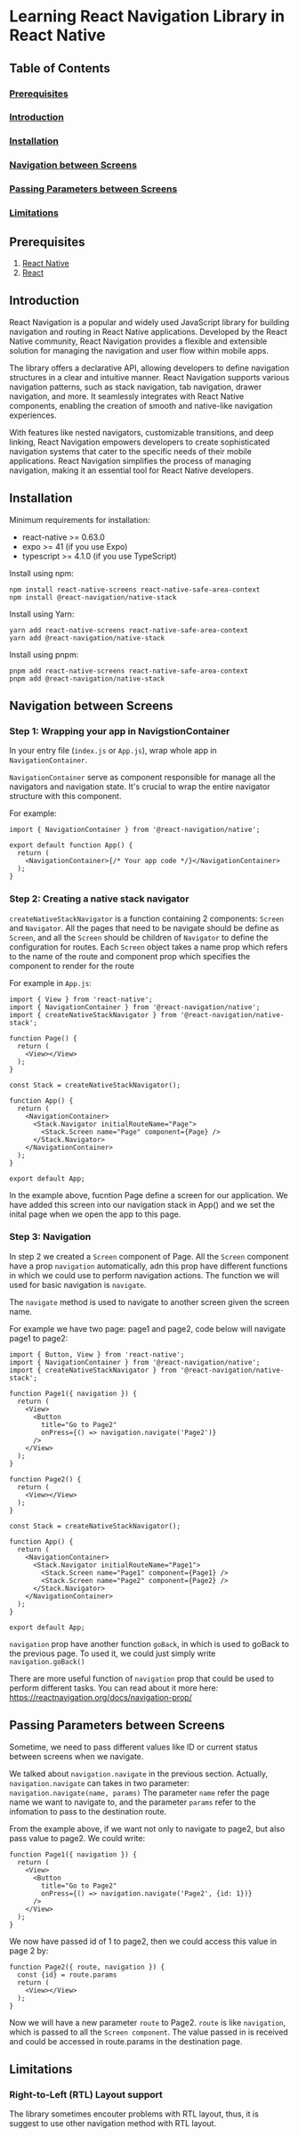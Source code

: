 # Learning React Navigation Library in React Native

## Table of Contents
### [Prerequisites](#prerequisites-1)
### [Introduction](#introduction-1)
### [Installation](#installation-1)
### [Navigation between Screens](#navigation-between-screens-1)
### [Passing Parameters between Screens](#passing-parameters-between-screens-1)
### [Limitations](#limitations-1)

##  Prerequisites
1. [React Native](./ReactNative.md)
2. [React](./React.md)


## Introduction
React Navigation is a popular and widely used JavaScript library for building navigation and routing in React Native applications. Developed by the React Native community, React Navigation provides a flexible and extensible solution for managing the navigation and user flow within mobile apps.

The library offers a declarative API, allowing developers to define navigation structures in a clear and intuitive manner. React Navigation supports various navigation patterns, such as stack navigation, tab navigation, drawer navigation, and more. It seamlessly integrates with React Native components, enabling the creation of smooth and native-like navigation experiences.

With features like nested navigators, customizable transitions, and deep linking, React Navigation empowers developers to create sophisticated navigation systems that cater to the specific needs of their mobile applications. React Navigation simplifies the process of managing navigation, making it an essential tool for React Native developers.

## Installation
Minimum requirements for installation:
* react-native >= 0.63.0
* expo >= 41 (if you use Expo)
* typescript >= 4.1.0 (if you use TypeScript)

Install using npm:
```npm install @react-navigation/native
npm install react-native-screens react-native-safe-area-context
npm install @react-navigation/native-stack
```

Install using Yarn:
```yarn add @react-navigation/native
yarn add react-native-screens react-native-safe-area-context
yarn add @react-navigation/native-stack
```

Install using pnpm:
```pnpm add @react-navigation/native
pnpm add react-native-screens react-native-safe-area-context
pnpm add @react-navigation/native-stack
```

## Navigation between Screens
### Step 1: Wrapping your app in NavigstionContainer
In your entry file (`index.js` or `App.js`), wrap whole app in `NavigationContainer`.

`NavigationContainer` serve as component responsible for manage all the navigators and navigation state. It's crucial to wrap the entire navigator structure with this component. 

For example:
```
import { NavigationContainer } from '@react-navigation/native';

export default function App() {
  return (
    <NavigationContainer>{/* Your app code */}</NavigationContainer>
  );
}
```

### Step 2: Creating a native stack navigator
`createNativeStackNavigator` is a function containing 2 components: `Screen` and  `Navigator`.  All the pages that need to be navigate should be define as `Screen`, and all the `Screen` should be children of `Navigator` to define the configuration for routes. Each `Screen` object takes a name prop which refers to the name of the route and component prop which specifies the component to render for the route

For example in `App.js`:
```
import { View } from 'react-native';
import { NavigationContainer } from '@react-navigation/native';
import { createNativeStackNavigator } from '@react-navigation/native-stack';

function Page() {
  return (
    <View></View>
  );
}

const Stack = createNativeStackNavigator();

function App() {
  return (
    <NavigationContainer>
      <Stack.Navigator initialRouteName="Page">
        <Stack.Screen name="Page" component={Page} />
      </Stack.Navigator>
    </NavigationContainer>
  );
}

export default App;
```
In the example above, fucntion Page define a screen for our application. We have added this screen into our navigation stack in App() and we set the inital page when we open the app to this page.

### Step 3: Navigation
In step 2 we created a `Screen` component of Page. All the `Screen` component have a prop `navigation` automatically, adn this prop have different functions in which we could use to perform navigation actions. The function we will used for basic navigation is `navigate`. 

The `navigate` method is used to navigate to another screen given the screen name. 

For example we have two page: page1 and page2, code below will navigate page1 to page2:

```
import { Button, View } from 'react-native';
import { NavigationContainer } from '@react-navigation/native';
import { createNativeStackNavigator } from '@react-navigation/native-stack';

function Page1({ navigation }) {
  return (
    <View>
      <Button
        title="Go to Page2"
        onPress={() => navigation.navigate('Page2')}
      />
    </View>
  );
}

function Page2() {
  return (
    <View></View>
  );
}

const Stack = createNativeStackNavigator();

function App() {
  return (
    <NavigationContainer>
      <Stack.Navigator initialRouteName="Page1">
        <Stack.Screen name="Page1" component={Page1} />
        <Stack.Screen name="Page2" component={Page2} />
      </Stack.Navigator>
    </NavigationContainer>
  );
}

export default App;

```

`navigation` prop have another function `goBack`, in which is used to goBack to the previous page. To used it, we could just simply write
```navigation.goBack()```

There are more useful function of `navigation` prop that could be used to perform different tasks. You can read about it more here: https://reactnavigation.org/docs/navigation-prop/

## Passing Parameters between Screens
Sometime, we need to pass different values like ID or current status between screens when we navigate. 

We talked about `navigation.navigate` in the previous section. Actually, `navigation.navigate` can takes in two parameter:
```navigation.navigate(name, params)``` 
The parameter `name` refer the page name we want to navigate to, and the parameter `params` refer to the infomation to pass to the destination route.

From the example above, if we want not only to navigate to page2, but also pass value to page2. We could write:
```
function Page1({ navigation }) {
  return (
    <View>
      <Button
        title="Go to Page2"
        onPress={() => navigation.navigate('Page2', {id: 1})}
      />
    </View>
  );
}
```
We now have passed id of 1 to page2, then we could access this value in page 2 by:
```
function Page2({ route, navigation }) {
  const {id} = route.params
  return (
    <View></View>
  );
}
```
Now we will have a new parameter `route` to Page2. `route` is like `navigation`, which is passed to all the `Screen component`. The value passed in is received and could be accessed in route.params in the destination page.


## Limitations
### Right-to-Left (RTL) Layout support
The library sometimes encouter problems with RTL layout, thus, it is suggest to use other navigation method with RTL layout.